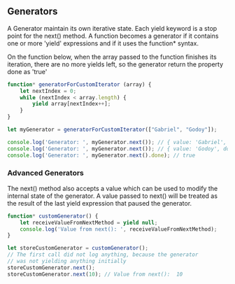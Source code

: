 ## Generators
A Generator maintain its own iterative state. Each yield keyword is a stop point for the next() method. A function becomes a generator if it contains one or more 'yield' expressions and if it uses the function* syntax.

On the function below, when the array passed to the function finishes its iteration, there are no more yields left, so the generator return the property done as 'true'

```js
function* generatorForCustomIterator (array) {
    let nextIndex = 0;
    while (nextIndex < array.length) {
        yield array[nextIndex++];
    }
}

let myGenerator = generatorForCustomIterator(["Gabriel", "Godoy"]);

console.log('Generator: ', myGenerator.next()); // { value: 'Gabriel', done: false } 
console.log('Generator: ', myGenerator.next()); // { value: 'Godoy', done: false } 
console.log('Generator: ', myGenerator.next().done); // true
```

### Advanced Generators
The next() method also accepts a value which can be used to modify the internal state of the generator. A value passed to next() will be treated as the result of the last yield expression that paused the generator.

```js
function* customGenerator() {
    let receiveValueFromNextMethod = yield null;
    console.log('Value from next(): ', receiveValueFromNextMethod);
}

let storeCustomGenerator = customGenerator();
// The first call did not log anything, because the generator 
// was not yielding anything initially
storeCustomGenerator.next();
storeCustomGenerator.next(10); // Value from next():  10
```
